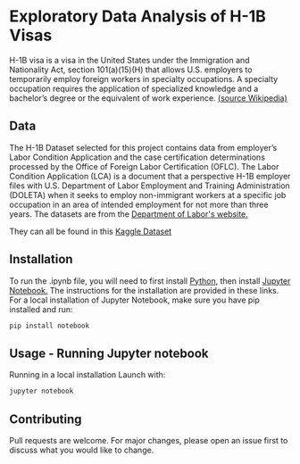 # Exploratory Data Analysis of H-1B Visas
H-1B visa is a visa in the United States under the Immigration and Nationality Act, section 101(a)(15)(H) that allows 
U.S. employers to temporarily employ foreign workers in specialty occupations. A specialty occupation requires the application 
of specialized knowledge and a bachelor’s degree or the equivalent of work experience. [(source Wikipedia)](https://en.wikipedia.org/wiki/H-1B_visa)

## Data
The H-1B Dataset selected for this project contains data from employer’s Labor Condition Application and the case 
certification determinations processed by the Office of Foreign Labor Certification (OFLC). The Labor Condition Application 
(LCA) is a document that a perspective H-1B employer files with U.S. Department of Labor Employment and Training 
Administration (DOLETA) when it seeks to employ non-immigrant workers at a specific job occupation in an area of 
intended employment for not more than three years. The datasets are from the [Department of Labor's website.](https://www.foreignlaborcert.doleta.gov/performancedata.cfm#dis)

They can all be found in this [Kaggle Dataset](https://www.kaggle.com/jmpark746/h1b-visas)

## Installation
To run the .ipynb file, you will need to first install [Python](https://www.python.org/), then install [Jupyter Notebook.](https://jupyter.readthedocs.io/en/latest/install.html) The instructions for the installation are provided in these links. For a local installation of Jupyter Notebook, make sure you have pip installed and run:
```bash
pip install notebook
```
## Usage - Running Jupyter notebook
Running in a local installation
Launch with:
```bash
jupyter notebook
```

## Contributing
Pull requests are welcome. For major changes, please open an issue first to discuss what you would like to change.

